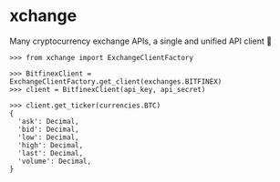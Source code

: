 # xchange
Many cryptocurrency exchange APIs, a single and unified API client 🙌

```
>>> from xchange import ExchangeClientFactory

>>> BitfinexClient = ExchangeClientFactory.get_client(exchanges.BITFINEX)
>>> client = BitfinexClient(api_key, api_secret)

>>> client.get_ticker(currencies.BTC)
{
  'ask': Decimal,
  'bid': Decimal,
  'low': Decimal,
  'high': Decimal,
  'last': Decimal,
  'volume': Decimal,
}
```
